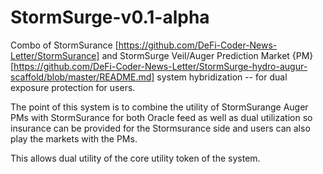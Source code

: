 # StormSurge-v0.1-alpha
Combo of StormSurance [https://github.com/DeFi-Coder-News-Letter/StormSurance] and StormSurge Veil/Auger Prediction Market {PM} [https://github.com/DeFi-Coder-News-Letter/StormSurge-hydro-augur-scaffold/blob/master/README.md] system hybridization -- for dual exposure protection for users.

The point of this system is to combine the utility of StormSurange Auger PMs with StormSurance for both Oracle feed as well as dual utilization so insurance can be provided for the Stormsurance side and users can also play the markets with the PMs.

This allows dual utility of the core utility token of the system.

